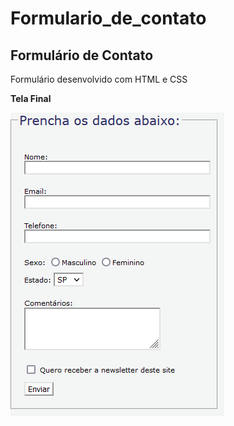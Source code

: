 # Formulario_de_contato

<h2>Formulário de Contato</h2>

<p>Formulário desenvolvido com HTML e CSS</p>

<b>Tela Final</b>

<img src="Screenshot_1.png">

